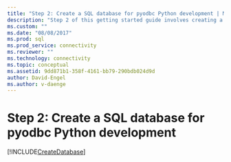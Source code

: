 ```yaml
---
title: "Step 2: Create a SQL database for pyodbc Python development | Microsoft Docs"
description: "Step 2 of this getting started guide involves creating a database in SQL Server or Azure SQL Database."
ms.custom: ""
ms.date: "08/08/2017"
ms.prod: sql
ms.prod_service: connectivity
ms.reviewer: ""
ms.technology: connectivity
ms.topic: conceptual
ms.assetid: 9dd871b1-358f-4161-bb79-290bdb024d9d
author: David-Engel
ms.author: v-daenge
---
```

# Step 2: Create a SQL database for pyodbc Python development

[!INCLUDE[CreateDatabase](../../../includes/createdatabase.md)]
